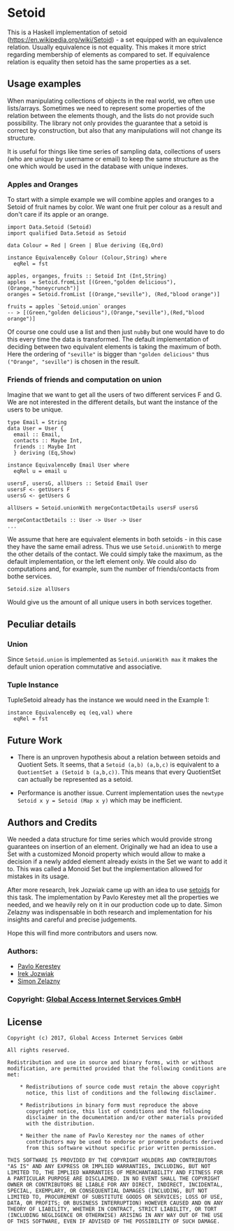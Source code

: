 # Setoid

This is a Haskell implementation of setoid
(https://en.wikipedia.org/wiki/Setoid) - a set equipped with an
equivalence relation. Usually equivalence is not equality. This makes
it more strict regarding membership of elements as compared to set. If
equivalence relation is equality then setoid has the same properties
as a set.

## Usage examples

When manipulating collections of objects in the real world, we often
use lists/arrays. Sometimes we need to represent some properties of
the relation between the elements though, and the lists do not provide
such possibility. The library not only provides the guarantee that a
setoid is correct by construction, but also that any manipulations
will not change its structure.

It is useful for things like time series of sampling data, collections
of users (who are unique by username or email) to keep the same
structure as the one which would be used in the database with unique
indexes.

### Apples and Oranges

To start with a simple example we will combine apples and oranges to a
Setoid of fruit names by color. We want one fruit per colour as a
result and don't care if its apple or an orange.

    import Data.Setoid (Setoid)
    import qualified Data.Setoid as Setoid

    data Colour = Red | Green | Blue deriving (Eq,Ord)

    instance EquivalenceBy Colour (Colour,String) where
      eqRel = fst

    apples, organges, fruits :: Setoid Int (Int,String)
    apples  = Setoid.fromList [(Green,"golden delicious"), (Orange,"honeycrunch")]
    oranges = Setoid.fromList [(Orange,"seville"), (Red,"blood orange")]

    fruits = apples `Setoid.union` oranges
    -- > [(Green,"golden delicious"),(Orange,"seville"),(Red,"blood orange")]

Of course one could use a list and then just `nubBy` but one would
have to do this every time the data is transformed. The default
implementation of deciding between two equivalent elements is taking
the maximum of both. Here the ordering of `"seville"` is bigger than
`"golden delicious"` thus `("Orange", "seville")` is chosen in the
result.

### Friends of friends and computation on union

Imagine that we want to get all the users of two different services F
and G. We are not interested in the different details, but want the
instance of the users to be unique.

    type Email = String
    data User = User {
      email :: Email,
      contacts :: Maybe Int,
      friends :: Maybe Int
      } deriving (Eq,Show)

    instance EquivalenceBy Email User where
	  eqRel u = email u

    usersF, usersG, allUsers :: Setoid Email User
    usersF <- getUsers F
    usersG <- getUsers G

    allUsers = Setoid.unionWith mergeContactDetails usersF usersG

    mergeContactDetails :: User -> User -> User
    ...

We assume that here are equivalent elements in both setoids - in this
case they have the same email adress. Thus we use `Setoid.unionWith`
to merge the other details of the contact. We could simply take the
maximum, as the default implementation, or the left element only. We
could also do computations and, for example, sum the number of
friends/contacts from bothe services.

    Setoid.size allUsers

Would give us the amount of all unique users in both services together.


## Peculiar details

### Union

Since `Setoid.union` is implemented as `Setoid.unionWith max` it makes the default union operation commutative and associative.

### Tuple Instance

TupleSetoid already has the instance we would need in the Example 1:

    instance EquivalenceBy eq (eq,val) where
      eqRel = fst

## Future Work

- There is an unproven hypothesis about a relation between setoids and
  Quotient Sets. It seems, that a `Setoid (a,b) (a,b,c)` is equivalent
  to a `QuotientSet a (Setoid b (a,b,c))`. This means that every
  QuotientSet can actually be represented as a setoid.

- Performance is another issue. Current implementation uses the
  `newtype Setoid x y = Setoid (Map x y)` which may be inefficient.

## Authors and Credits

We needed a data structure for time series which would provide strong
guarantees on insertion of an element. Originally we had an idea to
use a Set with a customized Monoid property which would allow to make
a decision if a newly added element already exists in the Set we want
to add it to. This was called a Monoid Set but the implementation
allowed for mistakes in its usage.

After more research, Irek Jozwiak came up with an idea to use
[setoids](https://en.wikipedia.org/wiki/Setoid) for this task. The
implementation by Pavlo Kerestey met all the properties we needed, and
we heavily rely on it in our production code up to date. Simon Zelazny
was indispensable in both research and implementation for his insights
and careful and precise judgements.

Hope this will find more contributors and users now.

### Authors:
*  [Pavlo Kerestey](https://github.com/ptek)
*  [Irek Jozwiak](https://github.com/irekjozwiak)
*  [Simon Zelazny](https://github.com/pzel)

### Copyright: [Global Access Internet Services GmbH](http://www.global.de)

## License

```
Copyright (c) 2017, Global Access Internet Services GmbH

All rights reserved.

Redistribution and use in source and binary forms, with or without
modification, are permitted provided that the following conditions are met:

    * Redistributions of source code must retain the above copyright
      notice, this list of conditions and the following disclaimer.

    * Redistributions in binary form must reproduce the above
      copyright notice, this list of conditions and the following
      disclaimer in the documentation and/or other materials provided
      with the distribution.

    * Neither the name of Pavlo Kerestey nor the names of other
      contributors may be used to endorse or promote products derived
      from this software without specific prior written permission.

THIS SOFTWARE IS PROVIDED BY THE COPYRIGHT HOLDERS AND CONTRIBUTORS
"AS IS" AND ANY EXPRESS OR IMPLIED WARRANTIES, INCLUDING, BUT NOT
LIMITED TO, THE IMPLIED WARRANTIES OF MERCHANTABILITY AND FITNESS FOR
A PARTICULAR PURPOSE ARE DISCLAIMED. IN NO EVENT SHALL THE COPYRIGHT
OWNER OR CONTRIBUTORS BE LIABLE FOR ANY DIRECT, INDIRECT, INCIDENTAL,
SPECIAL, EXEMPLARY, OR CONSEQUENTIAL DAMAGES (INCLUDING, BUT NOT
LIMITED TO, PROCUREMENT OF SUBSTITUTE GOODS OR SERVICES; LOSS OF USE,
DATA, OR PROFITS; OR BUSINESS INTERRUPTION) HOWEVER CAUSED AND ON ANY
THEORY OF LIABILITY, WHETHER IN CONTRACT, STRICT LIABILITY, OR TORT
(INCLUDING NEGLIGENCE OR OTHERWISE) ARISING IN ANY WAY OUT OF THE USE
OF THIS SOFTWARE, EVEN IF ADVISED OF THE POSSIBILITY OF SUCH DAMAGE.
```